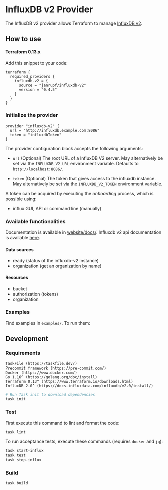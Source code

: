 # InfluxDB v2 Provider

The InfluxDB v2 provider allows Terraform to manage
[InfluxDB v2](https://www.influxdata.com/products/influxdb-overview/).

## How to use


#### Terraform 0.13.x

Add this snippet to your code:

```hcl
terraform {
  required_providers {
    influxdb-v2 = {
      source = "janrupf/influxdb-v2"
      version = "0.4.5"
    }
  }
}
```

### Initialize the provider

```hcl
provider "influxdb-v2" {
  url = "http://influxdb.example.com:8086"
  token = "influxdbToken"
}
```

The provider configuration block accepts the following arguments:

* ``url`` (Optional) The root URL of a InfluxDB V2 server. May alternatively be set via the `INFLUXDB_V2_URL` environment variable. Defaults to `http://localhost:8086/`.

* ``token`` (Optional) The token that gives access to the influxdb instance. May alternatively be set via the `INFLUXDB_V2_TOKEN` environment variable.

A token can be acquired by executing the *onboarding* process, which is possible using:

* influx GUI, API or command line (manually)

### Available functionalities

Documentation is available in [website/docs/](website/docs/).
Influxdb v2 api documentation is available [here](https://v2.docs.influxdata.com/v2.0/api/).

#### Data sources

* ready (status of the influxdb-v2 instance)
* organization (get an organization by name)

#### Resources

* bucket
* authorization (tokens)
* organization

### Examples

Find examples in `examples/`. To run them:



## Development
### Requirements
    
    TaskFile (https://taskfile.dev/)
    Precommit framework (https://pre-commit.com/)
    Docker (https://www.docker.com/)
    Go 1.16^ (https://golang.org/doc/install)
    Terraform 0.13^ (https://www.terraform.io/downloads.html)
    InfluxDB 2.0^ (https://docs.influxdata.com/influxdb/v2.0/install/)

```bash
# Run Task init to download dependencies
task init
```

### Test

First execute this command to lint and format the code:

```bash
task lint
```

To run acceptance tests, execute these commands (requires `docker` and `jq`): 

```bash
task start-influx
task test
task stop-influx
```

### Build

```bash
task build
```
